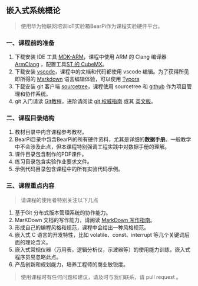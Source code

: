 ## 嵌入式系统概论

>使用华为物联网培训IoT实验箱BearPi作为课程实验硬件平台。

### 一、课程前的准备

1. 下载安装 IDE 工具 [MDK-ARM](http://www2.keil.com/mdk5/)，课程中使用 ARM 的 Clang 编译器 [ArmClang](https://developer.arm.com/docs/100068/0614) ，配置工具[ST 的 CubeMX](https://www.st.com/content/st_com/en/products/development-tools/software-development-tools/stm32-software-development-tools/stm32-configurators-and-code-generators/stm32cubemx.html)。
2. 下载安装 [vscode](https://code.visualstudio.com/)，课程中的文档和代码都使用 vscode 编辑。为了获得所见即所得的 [Markdown](https://help.github.com/articles/github-flavored-markdown/) 语言编辑体验，可以使用 [Typora](http://typora.io/)
3. 下载安装 git 客户端 [sourcetree](https://www.sourcetreeapp.com/)，课程使用 sourcetree 和 [github](http://www.github.com) 作为项目管理和协作系统。
4. git 入门请读 [Git教程](https://www.liaoxuefeng.com/wiki/896043488029600)，进阶请阅读 [git 权威指南](https://gitee.com/progit/) 或其 [英文版](https://git-scm.com/book/en/v2)。

### 二、课程目录结构

  1. 教材目录中内含课程参考教材。
  2. BearPi目录中包含BearPi的所有硬件资料，尤其是详细的**数据手册**。一般教学中不会涉及此点，但本课程特别强调工程实践中对数据手册的理解。
  3. 课件目录包含制作的PDF课件。
  4. 练习目录包含实验作业要求文件。
  5. 示例代码目录包含课程中的所有实验代码示例。

### 三、课程重点内容

>请课程的使用者特别关注以下几点

1. 基于Git 分布式版本管理系统的协作能力。
2. MarKDown 文档的写作能力，请阅读 [MarkDown 写作指南](https://shd101wyy.github.io/markdown-preview-enhanced/#/zh-cn/)。
3. 形成自己的编程风格和规范，课程中会给出一种风格规范。
4. 嵌入式 C 语言的开发特性，比如 volatile、const、interrupt 等几个关键词后面的理论含义。
5. 嵌入式常规仪器（万用表，逻辑分析仪，示波器等）的使用能力训练，嵌入式程序员易忽略此点。
6. 产品创新和规划能力，培养工程师的商业敏锐度。

> 使用课程时有任何问题和建议，请及时与我们联系，请 pull request 。
